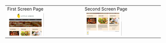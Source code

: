 <table>
  <tr>
    <td>First Screen Page</td>
    <td>Second Screen Page</td>
  </tr>
  <tr>
    <td><img src='https://github.com/truonganhvu205/little-lemon/blob/main/little-lemon-html-css-truong-anh-vu-10-08-2023/little-lemon-html-css-truong-anh-vu-10-08-2023-pic-1.png' width='50%' /></td>
    <td><img src='https://github.com/truonganhvu205/little-lemon/blob/main/little-lemon-html-css-truong-anh-vu-10-08-2023/little-lemon-html-css-truong-anh-vu-10-08-2023-pic-2.png' width='50%' /></td>
  </tr>
 </table>
